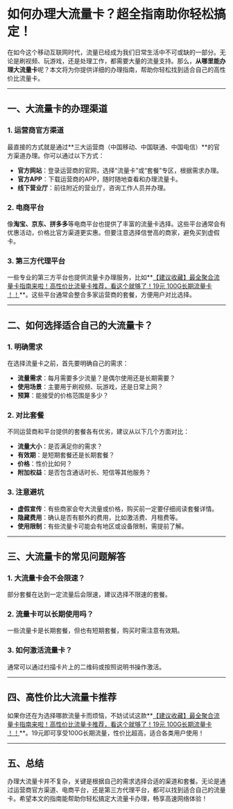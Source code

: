 # 如何办理大流量卡？超全指南助你轻松搞定！

在如今这个移动互联网时代，流量已经成为我们日常生活中不可或缺的一部分。无论是刷视频、玩游戏，还是处理工作，都需要大量的流量支持。那么，**从哪里能办理大流量卡**呢？本文将为你提供详细的办理指南，帮助你轻松找到适合自己的高性价比流量卡。

---

## 一、大流量卡的办理渠道

### 1. 运营商官方渠道
最直接的方式就是通过**三大运营商（中国移动、中国联通、中国电信）**的官方渠道办理。你可以通过以下方式：
- **官方网站**：登录运营商的官网，选择“流量卡”或“套餐”专区，根据需求办理。
- **官方APP**：下载运营商的APP，随时随地查看和办理流量卡。
- **线下营业厅**：前往附近的营业厅，咨询工作人员并办理。

### 2. 电商平台
像**淘宝、京东、拼多多**等电商平台也提供了丰富的流量卡选择。这些平台通常会有优惠活动，价格比官方渠道更实惠。但要注意选择信誉高的商家，避免买到虚假卡。

### 3. 第三方代理平台
一些专业的第三方平台也提供流量卡办理服务，比如**[【建议收藏】最全聚合流量卡指南来啦！高性价比流量卡推荐，看这个就够了！19元 100G长期流量卡 ！！](https://bit.ly/Liuliangka)**。这些平台通常会整合多家运营商的套餐，方便用户对比选择。

---

## 二、如何选择适合自己的大流量卡？

### 1. 明确需求
在选择流量卡之前，首先要明确自己的需求：
- **流量需求**：每月需要多少流量？是偶尔使用还是长期需要？
- **使用场景**：主要用于刷视频、玩游戏，还是日常上网？
- **预算**：能接受的价格范围是多少？

### 2. 对比套餐
不同运营商和平台提供的套餐各有优劣，建议从以下几个方面对比：
- **流量大小**：是否满足你的需求？
- **有效期**：是短期套餐还是长期套餐？
- **价格**：性价比如何？
- **附加权益**：是否包含通话时长、短信等其他服务？

### 3. 注意避坑
- **虚假宣传**：有些商家会夸大流量或价格，购买前一定要仔细阅读套餐详情。
- **隐藏费用**：确认是否有额外的费用，比如激活费、月租费等。
- **使用限制**：有些流量卡可能会有地区或设备限制，需提前了解。

---

## 三、大流量卡的常见问题解答

### 1. 大流量卡会不会限速？
部分套餐在达到一定流量后会限速，建议选择不限速的套餐。

### 2. 流量卡可以长期使用吗？
一些流量卡是长期套餐，但也有短期套餐，购买时需注意有效期。

### 3. 如何激活流量卡？
通常可以通过扫描卡片上的二维码或按照说明书操作激活。

---

## 四、高性价比大流量卡推荐

如果你还在为选择哪款流量卡而烦恼，不妨试试这款**[【建议收藏】最全聚合流量卡指南来啦！高性价比流量卡推荐，看这个就够了！19元 100G长期流量卡 ！！](https://bit.ly/Liuliangka)**。19元即可享受100G长期流量，性价比超高，适合各类用户使用！

---

## 五、总结

办理大流量卡并不复杂，关键是根据自己的需求选择合适的渠道和套餐。无论是通过运营商官方渠道、电商平台，还是第三方代理平台，都可以找到适合自己的流量卡。希望本文的指南能帮助你轻松搞定大流量卡办理，畅享高速网络体验！
